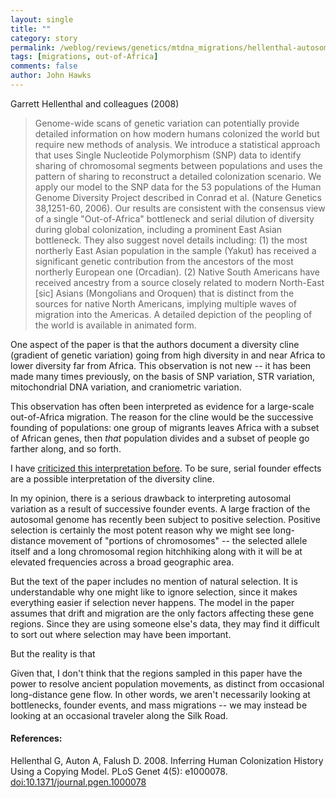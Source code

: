 ```yaml
---
layout: single 
title: "" 
category: story
permalink: /weblog/reviews/genetics/mtdna_migrations/hellenthal-autosomal-migration-colonization-2008.html
tags: [migrations, out-of-Africa] 
comments: false 
author: John Hawks 
---
```



<p>
Garrett Hellenthal and colleagues (2008) 
</p>

<blockquote>Genome-wide scans of genetic variation can potentially provide detailed information on how modern humans colonized the world but require new methods of analysis. We introduce a statistical approach that uses Single Nucleotide Polymorphism (SNP) data to identify sharing of chromosomal segments between populations and uses the pattern of sharing to reconstruct a detailed colonization scenario. We apply our model to the SNP data for the 53 populations of the Human Genome Diversity Project described in Conrad et al. (Nature Genetics 38,1251-60, 2006). Our results are consistent with the consensus view of a single "Out-of-Africa" bottleneck and serial dilution of diversity during global colonization, including a prominent East Asian bottleneck. They also suggest novel details including: (1) the most northerly East Asian population in the sample (Yakut) has received a significant genetic contribution from the ancestors of the most northerly European one (Orcadian). (2) Native South Americans have received ancestry from a source closely related to modern North-East [sic] Asians (Mongolians and Oroquen) that is distinct from the sources for native North Americans, implying multiple waves of migration into the Americas. A detailed depiction of the peopling of the world is available in animated form. </blockquote>

<p>
One aspect of the paper is that the authors document a diversity cline (gradient of genetic variation) going from high diversity in and near Africa to lower diversity far from Africa. This observation is not new -- it has been made many times previously, on the basis of SNP variation, STR variation, mitochondrial DNA variation, and craniometric variation. 
</p>

<p>
This observation has often been interpreted as evidence for a large-scale out-of-Africa migration. The reason for the cline would be the successive founding of populations: one group of migrants leaves Africa with a subset of African genes, then <i>that</i> population divides and a subset of people go farther along, and so forth. 
</p>

<p>
I have <a href="http://johnhawks.net/weblog/reviews/genetics/ramachandran_2005_serial_founder.html">criticized this interpretation before</a>. To be sure, serial founder effects are a possible interpretation of the diversity cline. 
</p>

<p>
In my opinion, there is a serious drawback to interpreting autosomal variation as a result of successive founder events. A large fraction of the autosomal genome has recently been subject to positive selection. Positive selection is certainly the most potent reason why we might see long-distance movement of "portions of chromosomes" -- the selected allele itself and a long chromosomal region hitchhiking along with it will be at elevated frequencies across a broad geographic area. 
</p>

<p>
But the text of the paper includes no mention of natural selection. It is understandable why one might like to ignore selection, since it makes everything easier if selection never happens. The model in the paper assumes that drift and migration are the only factors affecting these gene regions. Since they are using someone else's data, they may find it difficult to sort out where selection may have been important. 
</p>

<p>
But the reality is that 
</p>

<p>
Given that, I don't think that the regions sampled in this paper have the power to resolve ancient population movements, as distinct from occasional long-distance gene flow. In other words, we aren't necessarily looking at bottlenecks, founder events, and mass migrations -- we may instead be looking at an occasional traveler along the Silk Road. 
</p>

<h4>References:</h4>

<p class="cite">Hellenthal G, Auton A, Falush D. 2008. Inferring Human Colonization History Using a Copying Model. PLoS Genet 4(5): e1000078. <a href="doi:10.1371/journal.pgen.1000078">doi:10.1371/journal.pgen.1000078</a></p>


